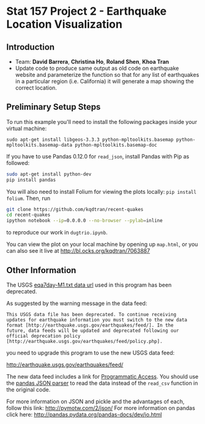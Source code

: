 Stat 157 Project 2 - Earthquake Location Visualization
======================================================

Introduction
------------
* Team: **David Barrera**, **Christina Ho**, **Roland Shen**, **Khoa Tran**
* Update code to produce same output as old code on earthquake website and parameterize 
  the function so that for any list of earthquakes in a particular region (i.e. California) 
  it will generate a map showing the correct location.

Preliminary Setup Steps
-----------------------
To run this example you'll need to install the following packages
inside your virtual machine:

    sudo apt-get install libgeos-3.3.3 python-mpltoolkits.basemap python-mpltoolkits.basemap-data python-mpltoolkits.basemap-doc

If you have to use Pandas 0.12.0 for `read_json`, install Pandas with Pip as followed: 

```bash
sudo apt-get install python-dev   
pip install pandas
```

You will also need to install Folium for viewing the plots locally: `pip install folium`. Then, run

```bash
git clone https://github.com/kqdtran/recent-quakes    
cd recent-quakes    
ipython notebook --ip=0.0.0.0 --no-browser --pylab=inline
```  

to reproduce our work in `dugtrio.ipynb`.
    
You can view the plot on your local machine by opening up `map.html`, or you can also see it live at 
http://bl.ocks.org/kqdtran/7063887

Other Information
-----------------    

The USGS [eqa7day-M1.txt data url](http://earthquake.usgs.gov/earthquakes/catalogs/eqs7day-M1.txt)
used in this program has been deprecated.

As suggested by the warning message in the data feed:

    This USGS data file has been deprecated. To continue receiving
    updates for earthquake information you must switch to the new data
    format [http://earthquake.usgs.gov/earthquakes/feed/]. In the
    future, data feeds will be updated and deprecated following our
    official deprecation policy
    [http://earthquake.usgs.gov/earthquakes/feed/policy.php].

you need to upgrade this program to use the new USGS data feed:

http://earthquake.usgs.gov/earthquakes/feed/

The new data feed includes a link for [Programmatic
Access](http://earthquake.usgs.gov/earthquakes/feed/v1.0/geojson.php).
You should use the [pandas JSON parser](http://pandas.pydata.org/pandas-docs/dev/io.html) to read the
data instead of the `read_csv` function in the original code.

For more information on JSON and pickle and the advantages of each, follow this link: http://pymotw.com/2/json/
For more information on pandas click here: http://pandas.pydata.org/pandas-docs/dev/io.html
